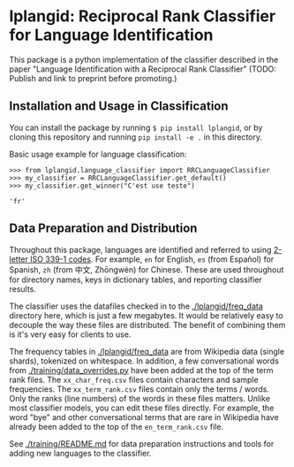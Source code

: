 # lplangid: Reciprocal Rank Classifier for Language Identification

This package is a python implementation of the classifier described in the paper "Language Identification with a Reciprocal Rank Classifier" (TODO: Publish and link to preprint before promoting.) 

## Installation and Usage in Classification

You can install the package by running `$ pip install lplangid`, or by cloning this repository and running `pip install -e .` in this directory. 

Basic usage example for language classification:

```
>>> from lplangid.language_classifier import RRCLanguageClassifier
>>> my_classifier = RRCLanguageClassifier.get_default()
>>> my_classifier.get_winner("C'est use teste")

'fr'
``` 

## Data Preparation and Distribution

Throughout this package, languages are identified and referred to using 
[2-letter ISO 339-1 codes](https://en.wikipedia.org/wiki/List_of_ISO_639-1_codes). For example, `en` for English,
`es` (from Español) for Spanish, `zh` (from 中文, Zhōngwén) for Chinese. These are used throughout for directory names,
keys in dictionary tables, and reporting classifier results. 

The classifier uses the datafiles checked in to the [./lplangid/freq_data](./lplangid/freq_data) directory here, which is just a few megabytes.
It would be relatively easy to decouple the way these files are distributed. The benefit of combining them is it's
very easy for clients to use. 

The frequency tables in [./lplangid/freq_data](./lplangid/freq_data) are from Wikipedia data (single shards), tokenized on whitespace.
In addition, a few conversational words from [./training/data_overrides.py](./training/data_overrides.py) have been added at the top of the 
term rank files.
The `xx_char_freq.csv` files contain characters and sample frequencies. The `xx_term_rank.csv` files contain
only the terms / words. Only the ranks (line numbers) of the words in these files matters.
Unlike most classifier models, you can edit these files directly. For example, the word "bye" and other conversational
terms that are rare in Wikipedia have already been added to the top of the `en_term_rank.csv` file.

See [./training/README.md]([./training/README.md) for data preparation instructions and tools for adding new languages to the classifier.
